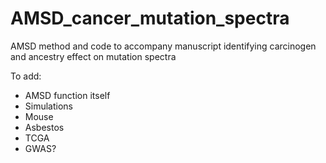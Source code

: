 # AMSD_cancer_mutation_spectra
AMSD method and code to accompany manuscript identifying carcinogen and ancestry effect on mutation spectra

To add:
* AMSD function itself
* Simulations
* Mouse
* Asbestos
* TCGA
* GWAS?
